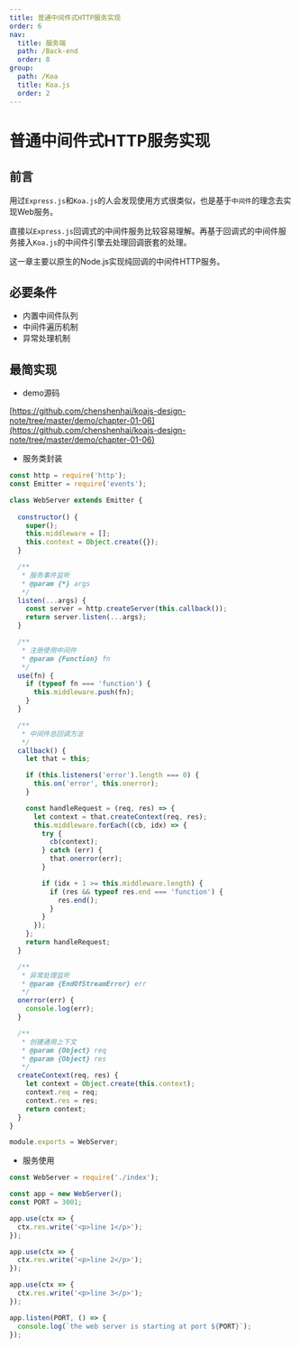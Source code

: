 ```yaml
---
title: 普通中间件式HTTP服务实现
order: 6
nav:
  title: 服务端
  path: /Back-end
  order: 8
group:
  path: /Koa
  title: Koa.js
  order: 2
---
```



# 普通中间件式HTTP服务实现

## 前言

用过`Express.js`和`Koa.js`的人会发现使用方式很类似，也是基于`中间件`的理念去实现Web服务。

直接以`Express.js`回调式的中间件服务比较容易理解。再基于回调式的中间件服务接入`Koa.js`的中间件引擎去处理回调嵌套的处理。

这一章主要以原生的Node.js实现纯回调的中间件HTTP服务。

## 必要条件

- 内置中间件队列
- 中间件遍历机制
- 异常处理机制

## 最简实现

- demo源码 


[https://github.com/chenshenhai/koajs-design-note/tree/master/demo/chapter-01-06](https://github.com/chenshenhai/koajs-design-note/tree/master/demo/chapter-01-06)

- 服务类封装

```js
const http = require('http');
const Emitter = require('events');

class WebServer extends Emitter {
  
  constructor() {
    super();
    this.middleware = [];
    this.context = Object.create({});
  }

  /**
   * 服务事件监听
   * @param {*} args 
   */
  listen(...args) {
    const server = http.createServer(this.callback());
    return server.listen(...args);
  }

  /**
   * 注册使用中间件
   * @param {Function} fn 
   */
  use(fn) {
    if (typeof fn === 'function') {
      this.middleware.push(fn);
    }
  }

  /**
   * 中间件总回调方法
   */
  callback() {
    let that = this;

    if (this.listeners('error').length === 0) {
      this.on('error', this.onerror);
    }

    const handleRequest = (req, res) => {
      let context = that.createContext(req, res);
      this.middleware.forEach((cb, idx) => {
        try {
          cb(context);
        } catch (err) {
          that.onerror(err);
        }

        if (idx + 1 >= this.middleware.length) {
          if (res && typeof res.end === 'function') {
            res.end();
          }
        }
      });
    };
    return handleRequest;
  }

  /**
   * 异常处理监听
   * @param {EndOfStreamError} err 
   */
  onerror(err) {
    console.log(err);
  }

  /**
   * 创建通用上下文
   * @param {Object} req 
   * @param {Object} res 
   */
  createContext(req, res) {
    let context = Object.create(this.context);
    context.req = req;
    context.res = res;
    return context;
  }
}

module.exports = WebServer;

```

- 服务使用

```js
const WebServer = require('./index');

const app = new WebServer();
const PORT = 3001;

app.use(ctx => {
  ctx.res.write('<p>line 1</p>');
});

app.use(ctx => {
  ctx.res.write('<p>line 2</p>');
});

app.use(ctx => {
  ctx.res.write('<p>line 3</p>');
});

app.listen(PORT, () => {
  console.log(`the web server is starting at port ${PORT}`);
});

```
